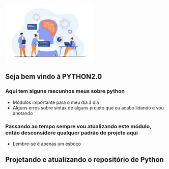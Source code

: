 <div style="display: inline_block">
    <img aling="center" alt="Python" src="image/img.jpeg">
</div>


## Seja bem vindo á PYTHON2.0

### Aqui tem alguns rascunhos meus sobre python

* Módulos importante para o meu dia á dia 
* Alguns erros sobre sintax de alguns projeto que eu acabo lidando e vou anotando

### Passando ao tempo sempre vou atualizando este módulo, então desconsidere qualquer padrão de projeto aqui

- Lembre-se é apenas um esboço

## Projetando e atualizando o repositório de Python 

